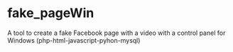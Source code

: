 # fake_pageWin
A tool to create a fake Facebook page with a video with a control panel for Windows
(php-html-javascript-pyhon-mysql)
